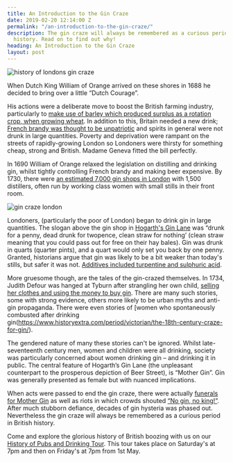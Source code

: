 ```yaml
---
title: An Introduction to the Gin Craze
date: 2019-02-20 12:14:00 Z
permalink: "/an-introduction-to-the-gin-craze/"
description: The gin craze will always be remembered as a curious period in British
  history. Read on to find out why!
heading: An Introduction to the Gin Craze
layout: post
---
```


![history of londons gin craze](/uploads/gin%20craze%20london.jpg)

When Dutch King William of Orange arrived on these shores in 1688 he decided to bring over a little “Dutch Courage”.  

 

His actions were a deliberate move to boost the British farming industry, particularly to [make use of barley which produced surplus as a rotation crop, when growing wheat](https://www.youtube.com/watch?v=xAZ8ME8cq9k). In addition to this, Britain needed a new drink; [French brandy was thought to be unpatriotic](https://munchies.vice.com/en_us/article/53jj7z/how-a-gin-craze-nearly-destroyed-18th-century-london) and spirits in general were not drunk in large quantities. Poverty and deprivation were rampant on the streets of rapidly-growing London so Londoners were thirsty for something cheap, strong and British. Madame Geneva fitted the bill perfectly. 

 

In 1690 William of Orange relaxed the legislation on distilling and drinking gin, whilst tightly controlling French brandy and making beer expensive. By 1730, there were [an estimated 7,000 gin shops in London](https://munchies.vice.com/en_us/article/53jj7z/how-a-gin-craze-nearly-destroyed-18th-century-london) with 1,500 distillers, often run by working class women with small stills in their front room.  

 

![gin craze london](/uploads/london%20gin%20craze.jpg) 

 

Londoners, (particularly the poor of London) began to drink gin in large quantities. The slogan above the gin shop in [Hogarth's Gin Lane](“https://www.bl.uk/collection-items/hogarths-grim-depiction-of-a-society-addicted-to-gin-1768”) was “drunk for a penny, dead drunk for twopence, clean straw for nothing’ (clean straw meaning that you could pass out for free on their hay bales). Gin was drunk in quarts (quarter pints), and a quart would only set you back by one penny. Granted, historians argue that gin was likely to be a bit weaker than today's stills, but safer it was not. [Additives included turpentine and sulphuric acid](https://www.diffordsguide.com/encyclopedia/1058/bws/history-of-gin-1728-1794-londons-gin-craze).  

 

More gruesome though, are the tales of the gin-crazed themselves. In 1734, Judith Defour was hanged at Tyburn after strangling her own child, [selling her clothes and using the money to buy gin](http://www.executedtoday.com/2016/03/08/1734-judith-defour-in-the-gin-craze/). There are many such stories, some with strong evidence, others more likely to be urban myths and anti-gin propaganda. There were even stories of [women who spontaneously combusted after drinking gin(https://www.historyextra.com/period/victorian/the-18th-century-craze-for-gin/).  

 

The gendered nature of many these stories can't be ignored. Whilst late-seventeenth century men, women and children were all drinking, society was particularly concerned about women drinking gin – and drinking it in public. The central feature of Hogarth’s Gin Lane (the unpleasant counterpart to the prosperous depiction of Beer Street), is “Mother Gin”. Gin was generally presented as female but with nuanced implications. 

 

When acts were passed to end the gin craze, there were actually [funerals for Mother Gin](https://www.youtube.com/watch?v=xAZ8ME8cq9k) as well as riots in which crowds shouted [“No gin, no king!”](https://www.bbc.co.uk/programmes/articles/5vCXrfRLrShpj4fLb4B3hMt/when-the-gin-craze-swept-london). After much stubborn defiance, decades of gin hysteria was phased out. Nevertheless the gin craze will always be remembered as a curious period in British history. 

 

Come and explore the glorious history of British boozing with us on our [History of Pubs and Drinking Tour](https://www.insider-london.co.uk/tours/history-of-drinking-and-pubs/). This tour takes place on Saturday's at 7pm and then on Friday's at 7pm from 1st May. 